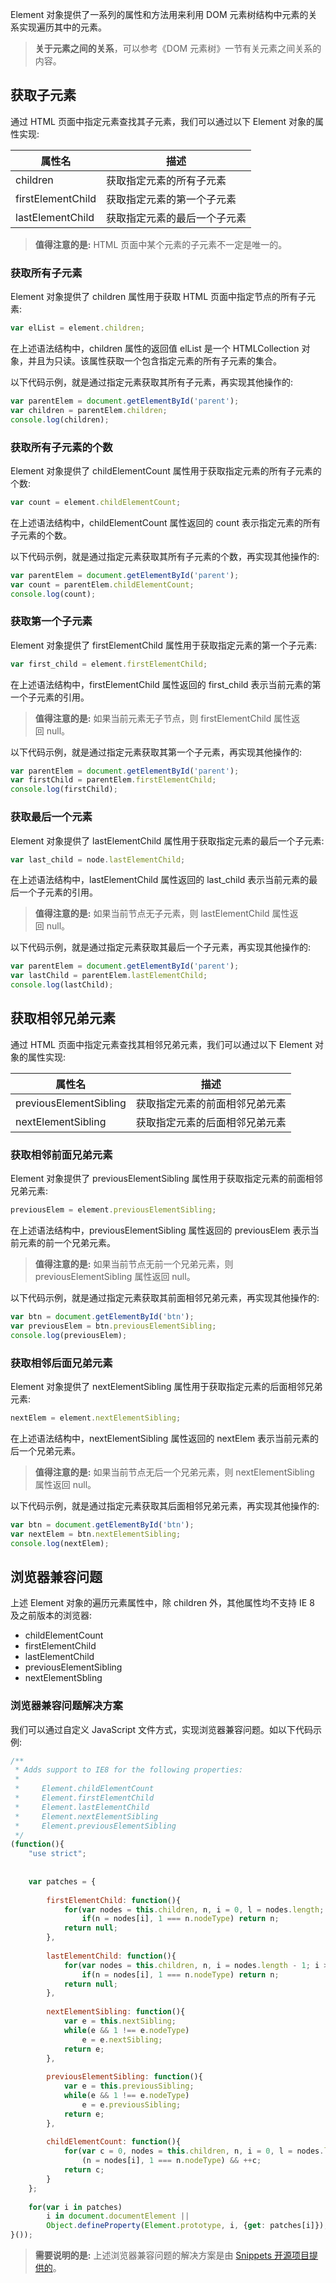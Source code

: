 Element 对象提供了一系列的属性和方法用来利用 DOM 元素树结构中元素的关系实现遍历其中的元素。

> **关于元素之间的关系**，可以参考《DOM 元素树》一节有关元素之间关系的内容。

## 获取子元素

通过 HTML 页面中指定元素查找其子元素，我们可以通过以下 Element 对象的属性实现:

| 属性名 | 描述 |
| --- | --- |
| children | 获取指定元素的所有子元素 |
| firstElementChild | 获取指定元素的第一个子元素 |
| lastElementChild | 获取指定元素的最后一个子元素 |

> **值得注意的是:** HTML 页面中某个元素的子元素不一定是唯一的。

### 获取所有子元素

Element 对象提供了 children 属性用于获取 HTML 页面中指定节点的所有子元素:

```javascript
var elList = element.children;
```

在上述语法结构中，children 属性的返回值 elList 是一个 HTMLCollection 对象，并且为只读。该属性获取一个包含指定元素的所有子元素的集合。

以下代码示例，就是通过指定元素获取其所有子元素，再实现其他操作的:

```javascript
var parentElem = document.getElementById('parent');var children = parentElem.children;console.log(children);
```

### 获取所有子元素的个数

Element 对象提供了 childElementCount 属性用于获取指定元素的所有子元素的个数:

```javascript
var count = element.childElementCount;
```

在上述语法结构中，childElementCount 属性返回的 count 表示指定元素的所有子元素的个数。

以下代码示例，就是通过指定元素获取其所有子元素的个数，再实现其他操作的:

```javascript
var parentElem = document.getElementById('parent');var count = parentElem.childElementCount;console.log(count);
```

### 获取第一个子元素

Element 对象提供了 firstElementChild 属性用于获取指定元素的第一个子元素:

```javascript
var first_child = element.firstElementChild;
```

在上述语法结构中，firstElementChild 属性返回的 first_child 表示当前元素的第一个子元素的引用。

> **值得注意的是:** 如果当前元素无子节点，则 firstElementChild 属性返回 null。

以下代码示例，就是通过指定元素获取其第一个子元素，再实现其他操作的:

```javascript
var parentElem = document.getElementById('parent');var firstChild = parentElem.firstElementChild;console.log(firstChild);
```

### 获取最后一个元素

Element 对象提供了 lastElementChild 属性用于获取指定元素的最后一个子元素:

```javascript
var last_child = node.lastElementChild;
```

在上述语法结构中，lastElementChild 属性返回的 last_child 表示当前元素的最后一个子元素的引用。

> **值得注意的是:** 如果当前节点无子元素，则 lastElementChild 属性返回 null。

以下代码示例，就是通过指定元素获取其最后一个子元素，再实现其他操作的:

```javascript
var parentElem = document.getElementById('parent');var lastChild = parentElem.lastElementChild;console.log(lastChild);
```

## 获取相邻兄弟元素

通过 HTML 页面中指定元素查找其相邻兄弟元素，我们可以通过以下 Element 对象的属性实现:

| 属性名 | 描述 |
| --- | --- |
| previousElementSibling | 获取指定元素的前面相邻兄弟元素 |
| nextElementSibling | 获取指定元素的后面相邻兄弟元素 |

### 获取相邻前面兄弟元素

Element 对象提供了 previousElementSibling 属性用于获取指定元素的前面相邻兄弟元素:

```javascript
previousElem = element.previousElementSibling;
```

在上述语法结构中，previousElementSibling 属性返回的 previousElem 表示当前元素的前一个兄弟元素。

> **值得注意的是:** 如果当前节点无前一个兄弟元素，则 previousElementSibling 属性返回 null。

以下代码示例，就是通过指定元素获取其前面相邻兄弟元素，再实现其他操作的:

```javascript
var btn = document.getElementById('btn');var previousElem = btn.previousElementSibling;console.log(previousElem);
```

### 获取相邻后面兄弟元素

Element 对象提供了 nextElementSibling 属性用于获取指定元素的后面相邻兄弟元素:

```javascript
nextElem = element.nextElementSibling;
```

在上述语法结构中，nextElementSibling 属性返回的 nextElem 表示当前元素的后一个兄弟元素。

> **值得注意的是:** 如果当前节点无后一个兄弟元素，则 nextElementSibling 属性返回 null。

以下代码示例，就是通过指定元素获取其后面相邻兄弟元素，再实现其他操作的:

```javascript
var btn = document.getElementById('btn');var nextElem = btn.nextElementSibling;console.log(nextElem);
```

## 浏览器兼容问题

上述 Element 对象的遍历元素属性中，除 children 外，其他属性均不支持 IE 8 及之前版本的浏览器:
- childElementCount- firstElementChild- lastElementChild- previousElementSibling- nextElementSbling### 浏览器兼容问题解决方案我们可以通过自定义 JavaScript 文件方式，实现浏览器兼容问题。如以下代码示例:

```javascript
/**
 * Adds support to IE8 for the following properties:
 *
 *     Element.childElementCount
 *     Element.firstElementChild
 *     Element.lastElementChild
 *     Element.nextElementSibling
 *     Element.previousElementSibling
 */
(function(){
	"use strict";
	
	
	var patches = {
		
		firstElementChild: function(){
			for(var nodes = this.children, n, i = 0, l = nodes.length; i < l; ++i)
				if(n = nodes[i], 1 === n.nodeType) return n;
			return null;
		},
		
		lastElementChild: function(){
			for(var nodes = this.children, n, i = nodes.length - 1; i >= 0; --i)
				if(n = nodes[i], 1 === n.nodeType) return n;
			return null;
		},
		
		nextElementSibling: function(){
			var e = this.nextSibling;
			while(e && 1 !== e.nodeType)
				e = e.nextSibling;
			return e;
		},
		
		previousElementSibling: function(){
			var e = this.previousSibling;
			while(e && 1 !== e.nodeType)
				e = e.previousSibling;
			return e;
		},
		
		childElementCount: function(){
			for(var c = 0, nodes = this.children, n, i = 0, l = nodes.length; i < l; ++i)
				(n = nodes[i], 1 === n.nodeType) && ++c;
			return c;
		}
	};
	
	for(var i in patches)
		i in document.documentElement ||
		Object.defineProperty(Element.prototype, i, {get: patches[i]});
}());
```

> **需要说明的是:** 上述浏览器兼容问题的解决方案是由 [Snippets 开源项目提供的](https://github.com/Alhadis/Snippets/blob/master/js/polyfills/IE8-child-elements.js)。

